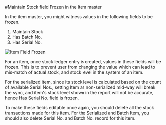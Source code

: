 <!-- add-breadcrumbs -->
#Maintain Stock field Frozen in the Item master

In the item master, you might witness values in the following fields to be frozen.

1. Maintain Stock
1. Has Batch No.
1. Has Serial No.

<img alt="Item Field Frozen" class="screenshot" src="{{docs_base_url}}/assets/img/articles/maintain-stock-1.png">

For an item, once stock ledger entry is created, values in these fields will be frozen. This is to prevent user from changing the value which can lead to mis-match of actual stock, and stock level in the system of an item.

For the serialized item, since its stock level is calculated based on the count of available Serial Nos., setting Item as non-serialized mid-way will break the sync, and item's stock level shown in the report will not be accurate, hence Has Serial No. field is frozen.

To make these fields editable once again, you should delete all the stock transactions made for this item. For the Serialized and Batch Item, you should also delete Serial No. and Batch No. record for this item.

<!-- markdown -->

